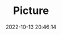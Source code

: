 ---
weight: 1
images:
- /images/edited/235.jpeg
title: Picture
date: 2022-10-13 20:46:14
tags: [luminarneo,work,ilce7m3,dog,animals]
---